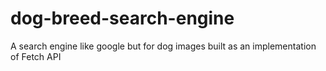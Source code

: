 # dog-breed-search-engine
A search engine like google but for dog images built as an implementation of Fetch API
